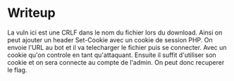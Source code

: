 # Writeup

La vuln ici est une CRLF dans le nom du fichier lors du download. Ainsi on peut ajouter un header Set-Cookie avec un cookie de session PHP.
On envoie l'URL au bot et il va telecharger le fichier puis se connecter. Avec un cookie qu'on controle en tant qu'attaquant. Ensuite il suffit d'utiliser son cookie et on sera connecte au compte de l'admin. On peut donc recuperer le flag.


